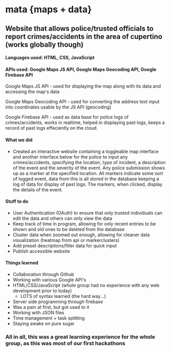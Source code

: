 # mata {maps + data}
## Website that allows police/trusted officials to report crimes/accidents in the area of cupertino (works globally though)
#### Languages used: HTML, CSS, JavaScript
#### APIs used: Google Maps JS API, Google Maps Geocoding API, Google Firebase API

Google Maps JS API - used for displaying the map along with its data and accessing the map's data 

Google Maps Geocoding API - used for converting the address text input into coordinates usable by the JS API (geocoding)

Google Firebase API - used as data base for police logs of crimes/accidents, works in realtime, helped in displaying past logs, keeps a record of past logs effeciently on the cloud.

#### What we did
- Created an interactive website containing a toggleable map interface and another interface below for the police to input any crimes/accidents, specifying the location, type of incident, a description of the event and the severity of the event. Any police submission shows up as a marker at the specified location. All markers indicate some sort of logged event, data from this is all stored in the database keeping a log of data for display of past logs. The markers, when clicked, display the details of the event.

#### Stuff to do

- User Authentication (OAuth) to ensure that only trusted individuals can edit the data and others can only view the data
- Keep track of time in program, allowing for only recent entries to be shown and old ones to be deleted from the database
- Cluster data when zoomed out enough, allowing for cleaner data visualization (heatmap from api or markerclusters)
- Add preset descriptions/filler data for quick input
- Publish accessible website


#### Things learned
- Collaboration through Github
- Working with various Google API's
- HTML/CSS/JavaScript (whole group had no experience with any web development prior to today) 
  - LOTS of syntax learned (the hard way...)
- Server side programming through firebase
 - Was a pain at first, but got used to it
- Working with JSON files
- Time management + task splitting
- Staying awake on pure sugar

### All in all, this was a great learning experience for the whole group, as this was most of our first hackathons



